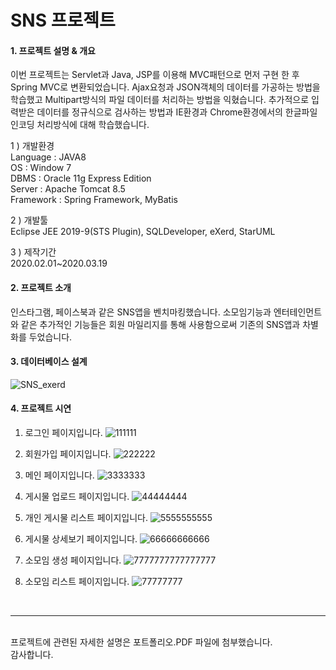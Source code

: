 
<h1> SNS 프로젝트 </h1>

<h4>1. 프로젝트 설명 & 개요</h4>

이번 프로젝트는 Servlet과 Java, JSP를 이용해 MVC패턴으로 먼저 구현 한 후 Spring MVC로 변환되었습니다. Ajax요청과 JSON객체의 데이터를 가공하는 방법을 학습했고 Multipart방식의 파일 데이터를 처리하는 방법을 익혔습니다.
추가적으로 입력받은 데이터를 정규식으로 검사하는 방법과 IE환경과 Chrome환경에서의 한글파일 인코딩 처리방식에 대해 학습했습니다.

1 ) 개발환경 <br>
Language : JAVA8 <br>
OS : Window 7 <br>
DBMS : Oracle 11g Express Edition <br>
Server : Apache Tomcat 8.5 <br>
Framework : Spring Framework, MyBatis <br>

2 ) 개발툴 <br>
Eclipse JEE 2019-9(STS Plugin), SQLDeveloper, eXerd, StarUML

3 ) 제작기간 <br>
2020.02.01~2020.03.19

<h4> 2. 프로젝트 소개 </h4>

인스타그램, 페이스북과 같은 SNS앱을 벤치마킹했습니다.
소모임기능과 엔터테인먼트와 같은 추가적인 기능들은 회원 마일리지를 통해 사용함으로써 기존의 SNS앱과 차별화를 두었습니다.

<h4> 3. 데이터베이스 설계 </h4>

![SNS_exerd](https://user-images.githubusercontent.com/58323308/77614542-9250a380-6f70-11ea-9593-1e4070af7194.JPG)

<h4> 4. 프로젝트 시연 </h4>

  1) 로그인 페이지입니다. 
![111111](https://user-images.githubusercontent.com/58323308/77614606-b9a77080-6f70-11ea-8bed-9683671b3da1.PNG)


  2) 회원가입 페이지입니다. 
![222222](https://user-images.githubusercontent.com/58323308/77614614-be6c2480-6f70-11ea-95f2-a4260c308813.PNG)


  3) 메인 페이지입니다.
![3333333](https://user-images.githubusercontent.com/58323308/77614621-c035e800-6f70-11ea-85cb-004dd1b7eeda.PNG)


  4) 게시물 업로드 페이지입니다.
![44444444](https://user-images.githubusercontent.com/58323308/77614624-c2984200-6f70-11ea-930c-ecf53ac37452.PNG)


  5) 개인 게시물 리스트 페이지입니다.
![5555555555](https://user-images.githubusercontent.com/58323308/77614634-c62bc900-6f70-11ea-8c7f-852ba665f817.PNG)


  6) 게시물 상세보기 페이지입니다.
![66666666666](https://user-images.githubusercontent.com/58323308/77614649-cc21aa00-6f70-11ea-8996-99ebfec65148.PNG)


  7) 소모임 생성 페이지입니다.
![7777777777777777](https://user-images.githubusercontent.com/58323308/77614657-cf1c9a80-6f70-11ea-9bca-c21dec002e20.PNG)


  8) 소모임 리스트 페이지입니다.
![77777777](https://user-images.githubusercontent.com/58323308/77614664-d17ef480-6f70-11ea-90db-98d6d13f8a69.PNG)
<br>
<hr>
<br>
프로젝트에 관련된 자세한 설명은 포트폴리오.PDF 파일에 첨부했습니다.<br>
감사합니다.



